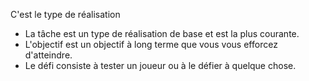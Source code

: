 C'est le type de réalisation

* La tâche est un type de réalisation de base et est la plus courante.
* L'objectif est un objectif à long terme que vous vous efforcez d'atteindre.
* Le défi consiste à tester un joueur ou à le défier à quelque chose.

